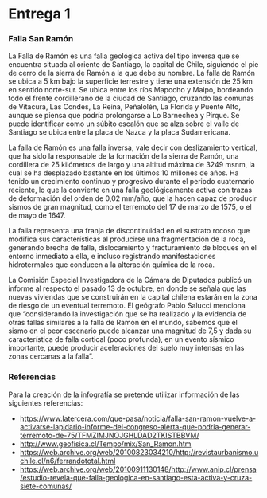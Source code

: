 # Entrega 1

### Falla San Ramón

La Falla de Ramón es una falla geológica activa del tipo inversa que se encuentra situada al oriente de Santiago, la capital de Chile, siguiendo el pie de cerro de la sierra de Ramón a la que debe su nombre.
La falla de Ramón se ubica a 5 km bajo la superficie terrestre y tiene una extensión de 25 km en sentido norte-sur. Se ubica entre los ríos Mapocho y Maipo, bordeando todo el frente cordillerano de la ciudad de Santiago, cruzando las comunas de Vitacura, Las Condes, La Reina, Peñalolén, La Florida y Puente Alto, aunque se piensa que podría prolongarse a Lo Barnechea y Pirque. Se puede identificar como un súbito escalón que se alza sobre el valle de Santiago se ubica entre la placa de Nazca y la placa Sudamericana.

La falla de Ramón es una falla inversa, vale decir con deslizamiento vertical, que ha sido la responsable de la formación de la sierra de Ramón, una cordillera de 25 kilómetros de largo y una altitud máxima de 3249 msnm, la cual se ha desplazado bastante en los últimos 10 millones de años. Ha tenido un crecimiento continuo y progresivo durante el periodo cuaternario reciente, lo que la convierte en una falla geológicamente activa con trazas de deformación del orden de 0,02 mm/año, que la hacen capaz de producir sismos de gran magnitud, como el terremoto del 17 de marzo de 1575, o el de mayo de 1647.

La falla representa una franja de discontinuidad en el sustrato rocoso que modifica sus características al producirse una fragmentación de la roca, generando brecha de falla, dislocamiento y fracturamiento de bloques en el entorno inmediato a ella, e incluso registrando manifestaciones hidrotermales que conducen a la alteración química de la roca.

La Comisión Especial Investigadora de la Cámara de Diputados publicó un informe al respecto el pasado 13 de octubre, en donde se señala que las nuevas viviendas que se construirán en la capital chilena estarán en la zona de riesgo de un eventual terremoto. El geógrafo Pablo Salucci menciona que “considerando la investigación que se ha realizado y la evidencia de otras fallas similares a la falla de Ramón en el mundo, sabemos que el sismo en el peor escenario puede alcanzar una magnitud de 7,5 y dada su característica de falla cortical (poco profunda), en un evento sísmico importante, puede producir aceleraciones del suelo muy intensas en las zonas cercanas a la falla”.

### Referencias

Para la creación de la infografía se pretende utilizar información de las siguientes referencias:
- https://www.latercera.com/que-pasa/noticia/falla-san-ramon-vuelve-a-activarse-lapidario-informe-del-congreso-alerta-que-podria-generar-terremoto-de-75/TFMZIMJNOJGHLDAD2TKISTBBVM/
- http://www.geofisica.cl/Tempo/mix/San_Ramon.htm
- https://web.archive.org/web/20100823034210/http://revistaurbanismo.uchile.cl/n6/ferrandototal.html
- https://web.archive.org/web/20100911130148/http://www.anip.cl/prensa/estudio-revela-que-falla-geologica-en-santiago-esta-activa-y-cruza-siete-comunas/
